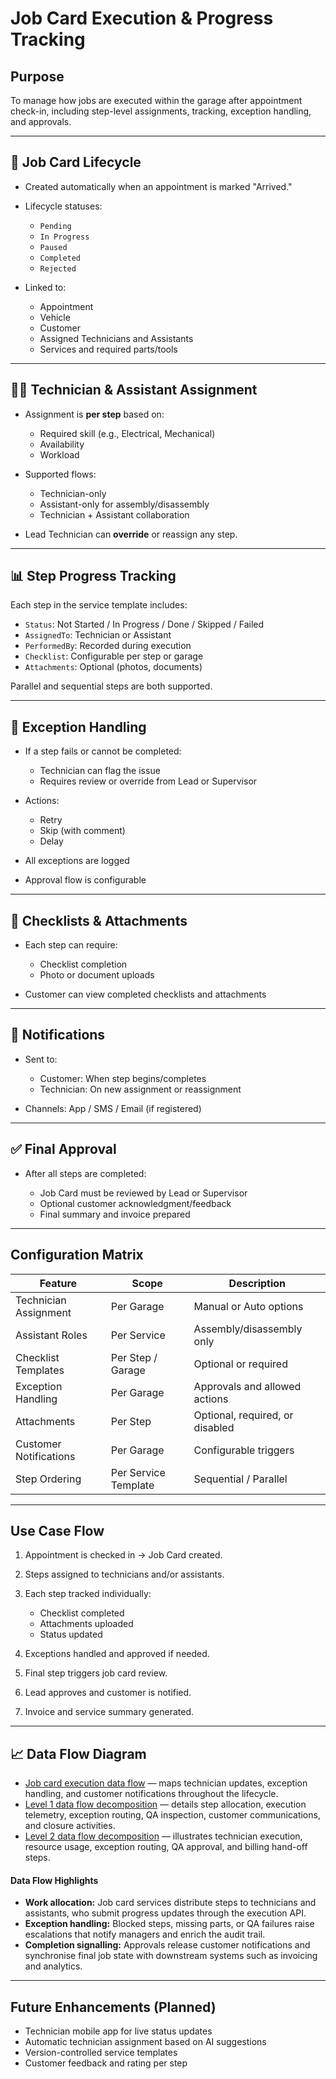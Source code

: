 # Job Card Execution & Progress Tracking

## Purpose

To manage how jobs are executed within the garage after appointment check-in, including step-level assignments, tracking, exception handling, and approvals.

---

## 🔄 Job Card Lifecycle

* Created automatically when an appointment is marked "Arrived."
* Lifecycle statuses:

  * `Pending`
  * `In Progress`
  * `Paused`
  * `Completed`
  * `Rejected`
* Linked to:

  * Appointment
  * Vehicle
  * Customer
  * Assigned Technicians and Assistants
  * Services and required parts/tools

---

## 👨‍🔧 Technician & Assistant Assignment

* Assignment is **per step** based on:

  * Required skill (e.g., Electrical, Mechanical)
  * Availability
  * Workload
* Supported flows:

  * Technician-only
  * Assistant-only for assembly/disassembly
  * Technician + Assistant collaboration
* Lead Technician can **override** or reassign any step.

---

## 📊 Step Progress Tracking

Each step in the service template includes:

* `Status`: Not Started / In Progress / Done / Skipped / Failed
* `AssignedTo`: Technician or Assistant
* `PerformedBy`: Recorded during execution
* `Checklist`: Configurable per step or garage
* `Attachments`: Optional (photos, documents)

Parallel and sequential steps are both supported.

---

## 🚨 Exception Handling

* If a step fails or cannot be completed:

  * Technician can flag the issue
  * Requires review or override from Lead or Supervisor
* Actions:

  * Retry
  * Skip (with comment)
  * Delay
* All exceptions are logged
* Approval flow is configurable

---

## 📝 Checklists & Attachments

* Each step can require:

  * Checklist completion
  * Photo or document uploads
* Customer can view completed checklists and attachments

---

## 📣 Notifications

* Sent to:

  * Customer: When step begins/completes
  * Technician: On new assignment or reassignment
* Channels: App / SMS / Email (if registered)

---

## ✅ Final Approval

* After all steps are completed:

  * Job Card must be reviewed by Lead or Supervisor
  * Optional customer acknowledgment/feedback
  * Final summary and invoice prepared

---

## Configuration Matrix

| Feature                | Scope                | Description                     |
| ---------------------- | -------------------- | ------------------------------- |
| Technician Assignment  | Per Garage           | Manual or Auto options          |
| Assistant Roles        | Per Service          | Assembly/disassembly only       |
| Checklist Templates    | Per Step / Garage    | Optional or required            |
| Exception Handling     | Per Garage           | Approvals and allowed actions   |
| Attachments            | Per Step             | Optional, required, or disabled |
| Customer Notifications | Per Garage           | Configurable triggers           |
| Step Ordering          | Per Service Template | Sequential / Parallel           |

---

## Use Case Flow

1. Appointment is checked in → Job Card created.
2. Steps assigned to technicians and/or assistants.
3. Each step tracked individually:

   * Checklist completed
   * Attachments uploaded
   * Status updated
4. Exceptions handled and approved if needed.
5. Final step triggers job card review.
6. Lead approves and customer is notified.
7. Invoice and service summary generated.

---

## 📈 Data Flow Diagram

- [Job card execution data flow](../../Diagrams/DataFlow/JobCardExecution.md) — maps technician updates, exception handling, and customer notifications throughout the lifecycle.
- [Level 1 data flow decomposition](../../Diagrams/DataFlow/Level1/JobCardExecution-Level1.md) — details step allocation, execution telemetry, exception routing, QA inspection, customer communications, and closure activities.
- [Level 2 data flow decomposition](../../Diagrams/DataFlow/Level2/JobCardExecution-Level2.md) — illustrates technician execution, resource usage, exception routing, QA approval, and billing hand-off steps.

#### Data Flow Highlights
- **Work allocation:** Job card services distribute steps to technicians and assistants, who submit progress updates through the execution API.
- **Exception handling:** Blocked steps, missing parts, or QA failures raise escalations that notify managers and enrich the audit trail.
- **Completion signalling:** Approvals release customer notifications and synchronise final job state with downstream systems such as invoicing and analytics.

---

## Future Enhancements (Planned)

* Technician mobile app for live status updates
* Automatic technician assignment based on AI suggestions
* Version-controlled service templates
* Customer feedback and rating per step
